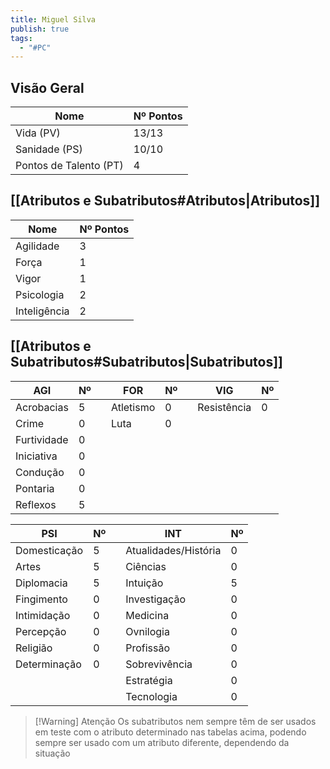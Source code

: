 ```yaml
---
title: Miguel Silva
publish: true
tags:
  - "#PC"
---
```

## Visão Geral
| Nome                   | Nº Pontos |
| ---------------------- | --------- |
| Vida (PV)              | 13/13     |
| Sanidade (PS)          | 10/10     |
| Pontos de Talento (PT) | 4         |

## [[Atributos e Subatributos#Atributos|Atributos]]

| Nome         | Nº Pontos |
| ------------ | --------- |
| Agilidade    | 3         |
| Força        | 1         |
| Vigor        | 1         |
| Psicologia   | 2         |
| Inteligência | 2         |

## [[Atributos e Subatributos#Subatributos|Subatributos]]

| AGI         | Nº  |     | FOR       | Nº  |     | VIG         | Nº  |
| ----------- | --- | --- | --------- | --- | --- | ----------- | --- |
| Acrobacias  | 5   |     | Atletismo | 0   |     | Resistência | 0   |
| Crime       | 0   |     | Luta      | 0   |     |             |     |
| Furtividade | 0   |     |           |     |     |             |     |
| Iniciativa  | 0   |     |           |     |     |             |     |
| Condução    | 0   |     |           |     |     |             |     |
| Pontaria    | 0   |     |           |     |     |             |     |
| Reflexos    | 5   |     |           |     |     |             |     |

| PSI          | Nº  |     | INT                  | Nº  |
| ------------ | --- | --- | -------------------- | --- |
| Domesticação | 5   |     | Atualidades/História | 0   |
| Artes        | 5   |     | Ciências             | 0   |
| Diplomacia   | 5   |     | Intuição             | 5   |
| Fingimento   | 0   |     | Investigação         | 0   |
| Intimidação  | 0   |     | Medicina             | 0   |
| Percepção    | 0   |     | Ovnilogia            | 0   |
| Religião     | 0   |     | Profissão            | 0   |
| Determinação | 0   |     | Sobrevivência        | 0   |
|              |     |     | Estratégia           | 0   |
|              |     |     | Tecnologia           | 0   |

>[!Warning] Atenção
>Os subatributos nem sempre têm de ser usados em teste com o atributo determinado nas tabelas acima, podendo sempre ser usado com um atributo diferente, dependendo da situação